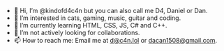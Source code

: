 - 👋 Hi, I’m @kindofd4c4n but you can also call me D4, Daniel or Dan.
- 👀 I’m interested in  cats, gaming, music, guitar and coding.
- 🌱 I’m currently learning HTML, CSS, JS, C# and C++.
- 💞️ I’m not actively looking for collaborations.
- 📫 How to reach me: Email me at d@c4n.lol or dacan1508@gmail.com.

<!---
kindofd4c4n/kindofd4c4n is a ✨ special ✨ repository because its `README.md` (this file) appears on your GitHub profile.
You can click the Preview link to take a look at your changes.
--->

